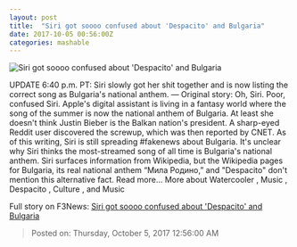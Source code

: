 ```yaml
---
layout: post
title:  "Siri got soooo confused about 'Despacito' and Bulgaria"
date: 2017-10-05 00:56:00Z
categories: mashable
---
```


![Siri got soooo confused about 'Despacito' and Bulgaria](https://i.amz.mshcdn.com/K5qKl7xphAbFtvnKUxrdqIQUUmQ=/1200x630/2017%2F10%2F05%2F96%2Fb21593ccf5174c1a953a21c263f05a1d.ff912.png)

UPDATE 6:40 p.m. PT: Siri slowly got her shit together and is now listing the correct song as Bulgaria's national anthem. — Original story: Oh, Siri. Poor, confused Siri. Apple's digital assistant is living in a fantasy world where the song of the summer is now the national anthem of Bulgaria. At least she doesn't think Justin Bieber is the Balkan nation's president. A sharp-eyed Reddit user discovered the screwup, which was then reported by CNET. As of this writing, Siri is still spreading #fakenews about Bulgaria. It's unclear why Siri thinks the most-streamed song of all time is Bulgaria's national anthem. Siri surfaces information from Wikipedia, but the Wikipedia pages for Bulgaria, its real national anthem “Мила Родино,” and "Despacito" don't mention this alternative fact. Read more... More about Watercooler , Music , Despacito , Culture , and Music


Full story on F3News: [Siri got soooo confused about 'Despacito' and Bulgaria](http://www.f3nws.com/n/XkJRu)

> Posted on: Thursday, October 5, 2017 12:56:00 AM
